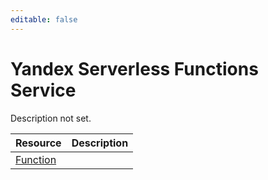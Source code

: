 ```yaml
---
editable: false
---
```


# Yandex Serverless Functions Service
Description not set.

Resource | Description
--- | ---
[Function](Function/index.md) |